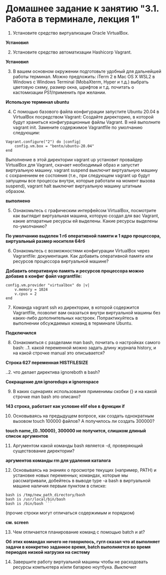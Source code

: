# Домашнее задание к занятию "3.1. Работа в терминале, лекция 1"

1. Установите средство виртуализации Oracle VirtualBox.

**Установил**
   
2. Установите средство автоматизации Hashicorp Vagrant.

**Установил**

3. В вашем основном окружении подготовьте удобный для дальнейшей работы терминал. Можно предложить:
      iTerm 2 в Mac OS X
      WSL2 в Windows с Windows Terminal (MobaXterm, Hyper и т.д.)
      выбрать цветовую схему, размер окна, шрифтов и т.д.
      почитать о кастомизации PS1/применить при желании.

**Использую терминал ubuntu**

4. С помощью базового файла конфигурации запустите Ubuntu 20.04 в VirtualBox посредством Vagrant: 
 Создайте директорию, в которой будут храниться конфигурационные файлы Vagrant. В ней выполните vagrant init. Замените содержимое Vagrantfile по умолчанию следующим:

```
Vagrant.configure("2") do |config|
    config.vm.box = "bento/ubuntu-20.04"
end
```

Выполнение в этой директории vagrant up установит провайдер VirtualBox для Vagrant, скачает необходимый образ и запустит виртуальную машину.
vagrant suspend выключит виртуальную машину с сохранением ее состояния (т.е., при следующем vagrant up будут запущены все процессы внутри, которые работали на момент вызова suspend), vagrant halt выключит виртуальную машину штатным образом.

**выполнено**

5. Ознакомьтесь с графическим интерфейсом VirtualBox, посмотрите как выглядит виртуальная машина, которую создал для вас Vagrant, какие аппаратные ресурсы ей выделены. Какие ресурсы выделены по-умолчанию?

**По умолчанию выделен 1 гб оперативной памяти и 1 ядро процессора, виртуальный размер носителя 64гб**

6. Ознакомьтесь с возможностями конфигурации VirtualBox через Vagrantfile: документация. Как добавить оперативной памяти или ресурсов процессора виртуальной машине?

**Добавить оперативную память и ресурсов процессора можно добавив в конфиг файл vagrantfile:**
   
``` 
config.vm.provider "virtualbox" do |v|
    v.memory = 1024
    v.cpus = 2
end
```

7. Команда vagrant ssh из директории, в которой содержится Vagrantfile, позволит вам оказаться внутри виртуальной машины без каких-либо дополнительных настроек. Попрактикуйтесь в выполнении обсуждаемых команд в терминале Ubuntu.

**Подключился**

8. Ознакомиться с разделами man bash, почитать о настройках самого bash:
..1. какой переменной можно задать длину журнала history, и на какой строчке manual это описывается?

**Строка 627  переменная  HISTFILESIZE**

..2. что делает директива ignoreboth в bash?

**Сокращение для ignoredups и ignorespace**

9. В каких сценариях использования применимы скобки {} и на какой строчке man bash это описано?

**143 строка, работает как условие elif else в функции if**

10. Основываясь на предыдущем вопросе, как создать однократным вызовом touch 100000 файлов? А получилось ли создать 300000?

**touch name_{0..10000}, 300000 не получится, слишком длиный список аргументов**

11. Аргументом какой команды bash является -d, проверяющий существование директории?

**аргументов команды rm для удаления каталога**

12. Основываясь на знаниях о просмотре текущих (например, PATH) и установке новых переменных; командах, которые мы рассматривали, добейтесь в выводе type -a bash в виртуальной машине наличия первым пунктом в списке:

```
bash is /tmp/new_path_directory/bash
bash is /usr/local/bin/bash
bash is /bin/bash ```
```
(прочие строки могут отличаться содержимым и порядком)

**см. screen**

13. Чем отличается планирование команд с помощью batch и at?

**Об этих командах ничего не говорилось, гугл сказал что at выполняет задачи  в конкретно заданное время, batch выполняется во время периодов низкой нагрузки на систему**
 
14. Завершите работу виртуальной машины чтобы не расходовать ресурсы компьютера и/или батарею ноутбука.
 _Выключил_
